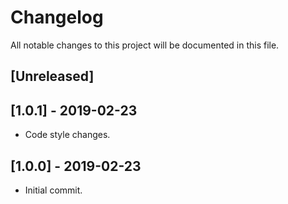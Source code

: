 # Changelog
All notable changes to this project will be documented in this file.

## [Unreleased]

## [1.0.1] - 2019-02-23
 - Code style changes.

## [1.0.0] - 2019-02-23
 - Initial commit.
